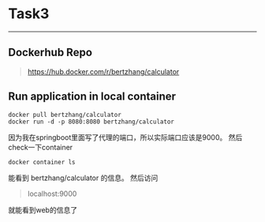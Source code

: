 ﻿# Task3
---

## Dockerhub Repo
> https://hub.docker.com/r/bertzhang/calculator

## Run application in local container
```bask
docker pull bertzhang/calculator
docker run -d -p 8080:8080 bertzhang/calculator
```
因为我在springboot里面写了代理的端口，所以实际端口应该是9000。
然后check一下container

```bash
docker container ls
```
能看到 bertzhang/calculator 的信息。
然后访问
> localhost:9000

就能看到web的信息了


